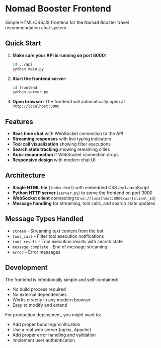# Nomad Booster Frontend

Simple HTML/CSS/JS frontend for the Nomad Booster travel recommendation chat system.

## Quick Start

1. **Make sure your API is running on port 8000:**
   ```bash
   cd ../api
   python main.py
   ```

2. **Start the frontend server:**
   ```bash
   cd frontend
   python server.py
   ```

3. **Open browser:** The frontend will automatically open at `http://localhost:3000`

## Features

- **Real-time chat** with WebSocket connection to the API
- **Streaming responses** with live typing indicators
- **Tool call visualization** showing filter executions
- **Search state tracking** showing remaining cities
- **Auto-reconnection** if WebSocket connection drops
- **Responsive design** with modern chat UI

## Architecture

- **Single HTML file** (`index.html`) with embedded CSS and JavaScript
- **Python HTTP server** (`server.py`) to serve the frontend on port 3000
- **WebSocket client** connecting to `ws://localhost:8000/ws/{client_id}`
- **Message handling** for streaming, tool calls, and search state updates

## Message Types Handled

- `stream` - Streaming text content from the bot
- `tool_call` - Filter tool execution notifications
- `tool_result` - Tool execution results with search state
- `message_complete` - End of message streaming
- `error` - Error messages

## Development

The frontend is intentionally simple and self-contained:
- No build process required
- No external dependencies
- Works directly in any modern browser
- Easy to modify and extend

For production deployment, you might want to:
- Add proper bundling/minification
- Use a real web server (nginx, Apache)
- Add proper error handling and validation
- Implement user authentication 